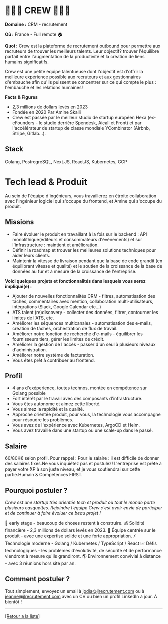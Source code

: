 # 👩🏻‍💻 CREW 🧑🏻‍💻

**Domaine :** CRM - recrutement 

**Où :** France - Full remote 🏠

**Quoi :** Crew est la plateforme de recrutement outbound pour permettre aux recruteurs de trouver les meilleurs talents. Leur objectif? trouver l'équilibre parfait entre l'augmentation de la productivité et la création de liens humains significatifs. 

Crew est une petite équipe talentueuse dont l'objectif est d'offrir la meilleure expérience possible aux recruteurs et aux gestionnaires d'embauche afin qu'ils puissent se concentrer sur ce qui compte le plus : l'embauche et les relations humaines! 

**Facts & Figures**
* 2,3 millions de dollars levés en 2023
* Fondée en 2020 Par Amine Skalli 
* Crew est passée par le meilleur studio de startup européen Hexa (ex-eFounders - le studio derrière Spendesk, Aicall et Front) et par l'accélérateur de startup de classe mondiale YCombinator (Airbnb, Stripe, Gitlab...).

## Stack

Golang, PostregreSQL, Next.JS, ReactJS, Kubernetes, GCP 


# Tech lead & Produit


Au sein de l'équipe d'ingénieurs, vous travaillerez en étroite collaboration avec l'ingénieur logiciel qui s'occupe du frontend, et Amine qui s'occupe du produit. 

## Missions

* Faire évoluer le produit en travaillant à la fois sur le backend : API monolithique(éditeurs et consommateurs d'événements) et sur l'infrastructure : maintient et amélioration. 
* Définir la roadmap et trouver les meilleures solutions techniques pour aider leurs clients.
* Maintenir la vitesse de livraison pendant que la base de code grandit (en équilibrant vitesse et qualité) et le soutien de la croissance de la base de données au fur et à mesure de la croissance de l'entreprise. 


**Voici quelques projets et fonctionnalités dans lesquels vous serez impliqué(e) :**

* Ajouter de nouvelles fonctionnalités CRM - filtres, automatisation des tâches, commentaires avec mention, collaboration multi-utilisateurs, intégrations (Slack, Google Calendar etc...) 
* ATS talent (re)discovery - collecter des données, filtrer, contourner les limites de l'ATS, etc. 
* Améliorer les séquences multicanales - automatisation des e-mails, création de tâches, orchestration de flux de travail. 
* Améliorer notre fonction de recherche d'e-mails - équilibrer les fournisseurs tiers, gérer les limites de crédit. 
* Améliorer la gestion de l'accès - passer d'un seul à plusieurs niveaux d'administration. 
* Améliorer notre système de facturation. 
* Vous êtes prêt à contribuer au frontend. 

## Profil

* 4 ans d'exéperience, toutes technos, montée en compétence sur Golang possible
* Fort intérêt par le travail avec des composants d'infrastructure.
* Vous êtes autonome et aimez cette liberté. 
* Vous aimez la rapidité et la qualité.
* Approche orientée produit, pour vous, la technologie vous accompagne pour résoudre les problèmes.
* Vous avez de l'expérience avec Kubernetes, ArgoCD et Helm.
* Vous avez travaillé dans une startup ou une scale-up dans le passé.

## Salaire

60/80K€ selon profil. 
Pour rappel : Pour le salaire : il est difficile de donner des salaires fixes.Ne vous inquiétez pas et postulez! L'entreprise est prête à payer votre XP à son juste niveau, et je vous soutiendrai sur cette partie.Humain & Compétences FIRST.


## Pourquoi postuler ?

*Crew est une startup très orientée tech et produit où tout le monde porte plusieurs casquettes.  Rejoindre l'équipe Crew c'est avoir envie de participer et de continuer à faire évoluer ce beau projet !*

🌱 early stage - beaucoup de choses restent à construire.
💰 Solidité financière - 2,3 millions de dollars levés en 2023. 
🧢 Équipe centrée sur le produit - avec une expertise solide et une forte appropriation.
⚡️ Technologie moderne - Golang / Kubernetes / TypeScript / React
📈 Défis technologiques - les problèmes d'évolutivité, de sécurité et de performance viendront à mesure qu'ils grandiront. 
🌎 Environnement convivial à distance - avec 3 réunions hors site par an.

## Comment postuler ?

Tout simplement, envoyez un email à jodia@jlrecrutement.com ou à jeanne@jlrecrutement.com avec un CV ou bien un profil LinkedIn à jour. À bientôt !


----
<a href="https://github.com/jlondiche/job-board-php/blob/master/README.md">[Retour a la liste]</a>